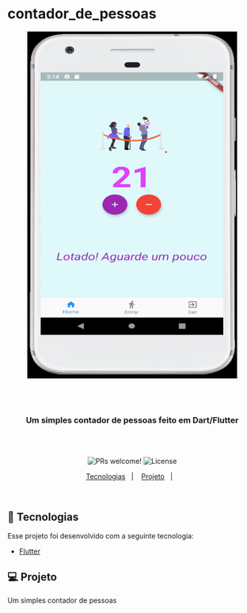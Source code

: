 # contador_de_pessoas


                   

<p align="center">
<img align="" width="424" height="700" src="https://github.com/moraesnicol/contador_de_pessoas/blob/master/images/contadorpessoas.png" title="contador">
</p>
         


<br />
<br />
<h3 align="center">
Um simples contador de pessoas feito em Dart/Flutter 
</h3>
<br />
<br />

<p align="center">
 <img src="https://img.shields.io/static/v1?label=PRs&message=welcome&color=7159c1&labelColor=000000" alt="PRs welcome!" />

  <img alt="License" src="https://img.shields.io/static/v1?label=license&message=MIT&color=7159c1&labelColor=000000">
</p>

<p align="center">
  <a href="#rocket-tecnologias">Tecnologias</a>&nbsp;&nbsp;&nbsp;|&nbsp;&nbsp;&nbsp;
  <a href="#-projeto">Projeto</a>&nbsp;&nbsp;&nbsp;|&nbsp;&nbsp;&nbsp;
 
</p>
<br>

## :rocket: Tecnologias

Esse projeto foi desenvolvido com a seguinte tecnologia:

- [Flutter](https://flutter.dev/)

## 💻 Projeto

Um simples contador de pessoas




